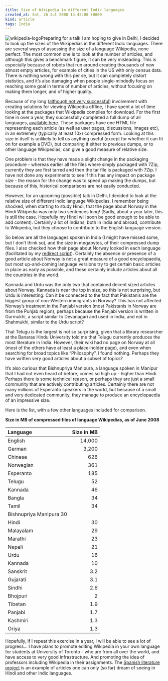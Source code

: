 ```yaml
---
title: Size of Wikipedia in different Indic languages
created_at: Sat, 26 Jul 2008 14:45:00 +0000
kind: article
tags: India
---
```


![ wikipedia-logo](http://bachodi.files.wordpress.com/2007/07/wikipedia.jpg)Preparing
for a talk I am hoping to give in Delhi, I decided to look up the sizes
of the Wikipedias in the different Indic languages. There are several
ways of assessing the size of a language Wikipedia, none perfect. The
most common one is to look at the number of articles, and although this
gives a benchmark figure, it can be very misleading. This is especially
because of robots that run around creating thousands of new almost empty
articles, for example of cities in the US with only census data. There
is nothing wrong with this per se, but it can completely distort
statistics, and it’s also damaging when people single-mindedly focus on
reaching some goal in terms of number of articles, without focusing on
making them longer, and of higher quality.

Because of my long ([although not very
successful](http://reganmian.net/blog/2008/04/11/screencast-of-wikipedia-offline-zip-doc/))
involvement with creating solutions for viewing Wikipedia offline, I
have spent a lot of time looking at the packages that Wikipedia compiles
for download. For the first time in over a year, they successfully
completed a full dump of all languages, [available
here](http://static.wikipedia.org/downloads/2008-06). These packages
have one HTML file representing each article (as well as user pages,
discussions, images etc), in an extremely (typically at least 10x)
compressed form. Looking at this size in itself is unlikely to tell us
anything useful (except for whether it can fit on for example a DVD),
but comparing it either to previous dumps, or to other language
Wikipedias, can give a good measure of relative size.

One problem is that they have made a slight change in the packaging
procedure - whereas earlier all the files where simply packaged with
7Zip, currently they are first tarred and then the tar file is packaged
with 7Zip. I have not done any experiments to see if this has any impact
on package size - the reason for the change was to speed up making the
dumps, but because of this, historical comparisons are not easily
conducted.

However, for an upcoming (possible) talk in Delhi, I decided to look at
the relative size of different Indic language Wikipedias. I remember
being shocked, when starting to study Hindi, that the page about Norway
in the Hindi Wikipedia was only two sentences long! (Sadly, about a year
later, this is still the case. Hopefully my Hindi will soon be good
enough to be able to add content). Certainly a lot of Indians, both in
India and abroad, contribute to Wikipedia, but they choose to contribute
to the English language version.

So below are all the languages spoken in India (I might have missed
some, but I don’t think so), and the size in megabytes, of their
compressed dump files. I also checked how their page about Norway looked
in each language (facilitated by my [redirect
script](http://reganmian.net/blog/2007/11/13/tools-and-hacks-wikipedia-redirect/)).
Certainly the absence or presence of a good article about Norway is not
a great measure of a good encyclopaedia, but most up-and-coming language
versions try to get certain basic articles in place as early as
possible, and these certainly include articles about all the countries
in the world.

Kannada and Urdu was the only two that contained decent sized articles
about Norway. Kannada is near the top in size, so this is not
surprising, but Urdu is interesting. Can it be connected to the fact
that Pakistanis are the biggest group of non-Western immigrants in
Norway? This has not affected Norway’s treatment in the Panjabi version
(most Pakistanis in Norway are from the Punjab region), perhaps because
the Panjabi version is written in Gurmukhi, a script similar to
Devanagari and used in India, and not in Shahmukhi, similar to the Urdu
script?

That Telugu is the largest is not so surprising, given that a library
researcher at the Banaras Hindu University told me that Telugu currently
produces the most literature in India. However, their wiki had no page
on Norway at all (most of the others have at least a place-holder page),
and even when searching for broad topics like “Philosophy”, I found
nothing. Perhaps they have written very good articles about a subset of
topics?

It’s also curious that Bishnupriya Manipura, a language spoken in
Manipur that I had not even heard of before, comes so high up - higher
than Hindi. Perhaps there is some technical reason, or perhaps they are
just a small community that are actively contributing articles.
Certainly there are not many millions of Esperanto speakers in the
world, but because of a small and very dedicated community, they manage
to produce an encyclopaedia of an impressive size.

Here is the list, with a few other languages included for comparison.

**Size in MB of compressed files of language Wikipedias, as of June
2008**

|Language|Size in MB|
|:--------|-----------------------------:|
|English| 14,000|
|German| 3,200|
|Chinese| 626|
|Norwegian| 361|
|Esperanto| 185|
|Telugu| 52|
|Kannada| 46|
|Bangla| 34|
|Tamil| 34|
|Bishnupriya Manipura 30|
|Hindi| 30|
|Malayalam| 29|
|Marathi| 23|
|Nepali| 21|
|Urdu| 16|
|Kannada| 10|
|Sanskrit| 3.2|
|Gujarati| 3.1|
|Sindhi| 2.6|
|Bhojpuri| 2|
|Tibetan| 1.9|
|Panjabi| 1.7|
|Kashmiri| 1.3|
|Oriya| 1.3|

Hopefully, if I repeat this exercise in a year, I will be able to see a
lot of progress… I have plans to promote editing Wikipedia in your own
language for students at University of Toronto - who are from all over
the world, and have access to very good infrastructure. And promoting
the idea of professors including Wikipedia in their assignments. The
[Spanish literature
project](http://en.wikipedia.org/wiki/User:Jbmurray/Madness) is an
example of articles one can only (so far) dream of seeing in Hindi and
other Indic languages.
